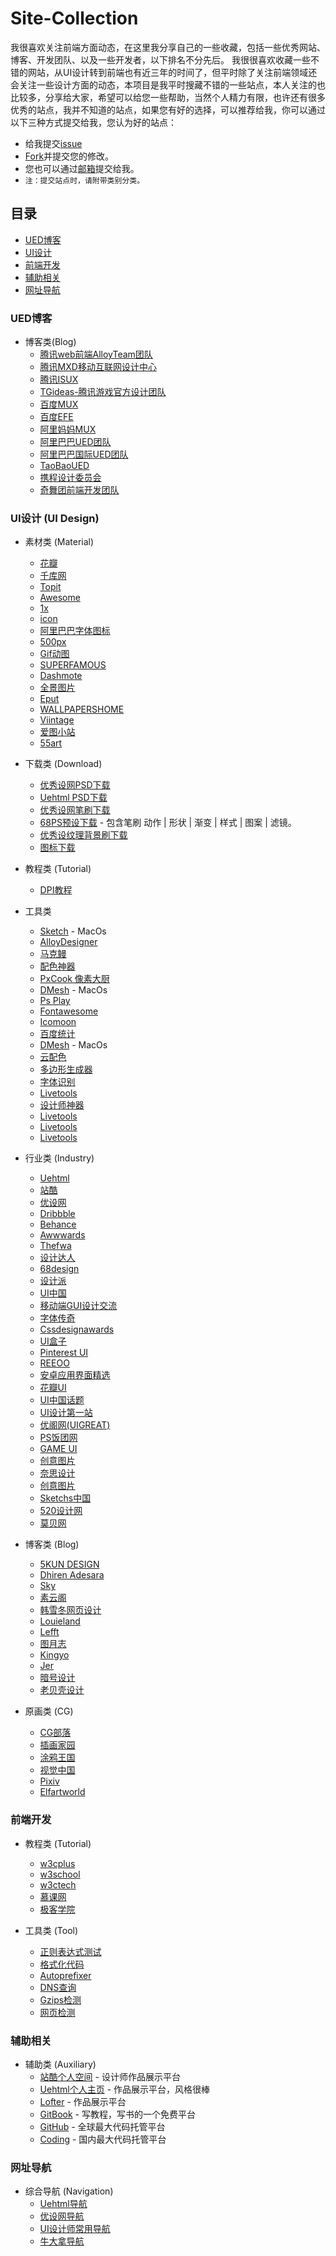 # Site-Collection

我很喜欢关注前端方面动态，在这里我分享自己的一些收藏，包括一些优秀网站、博客、开发团队、以及一些开发者，以下排名不分先后。
我很很喜欢收藏一些不错的网站，从UI设计转到前端也有近三年的时间了，但平时除了关注前端领域还会关注一些设计方面的动态，本项目是我平时搜藏不错的一些站点，本人关注的也比较多，分享给大家，希望可以给您一些帮助，当然个人精力有限，也许还有很多优秀的站点，我并不知道的站点，如果您有好的选择，可以推荐给我，你可以通过以下三种方式提交给我，您认为好的站点：

* 给我提交[issue](https://github.com/iuunhao/Site-Collection/issues)
* [Fork](https://github.com/iuunhao/Site-Collection)并提交您的修改。
* 您也可以通过[邮箱](mailto:html.5@foxmail.com)提交给我。
* `注：提交站点时，请附带类别分类。`

## 目录

- [UED博客](#UED博客)
- [UI设计](#UI设计)
- [前端开发](#前端开发)
- [辅助相关](#辅助相关)
- [网址导航](#网址导航)


### UED博客 
  * 博客类(Blog)
    * [腾讯web前端AlloyTeam团队](http://www.alloyteam.com)
    * [腾讯MXD移动互联网设计中心](http://mxd.tencent.com)
    * [腾讯ISUX](http://isux.tencent.com)
    * [TGideas-腾讯游戏官方设计团队](http://tgideas.qq.com)
    * [百度MUX](http://mux.baidu.com)
    * [百度EFE](http://efe.baidu.com)
    * [阿里妈妈MUX](http://mux.alimama.com)
    * [阿里巴巴UED团队](http://www.aliued.com)
    * [阿里巴巴国际UED团队](http://www.aliued.com)
    * [TaoBaoUED](http://ued.taobao.org/blog)
    * [携程设计委员会](http://ued.ctrip.com/blog)
    * [奇舞团前端开发团队](http://www.75team.com)

### UI设计 (UI Design)
  * 素材类 (Material)
    * [花瓣](http://huaban.com)
    * [千库网](http://588ku.com/)
    * [Topit](http://www.topit.me/)
    * [Awesome](https://alpha.wallhaven.cc/)
    * [1x](http://1x.com/)
    * [icon](http://findicons.com/)
    * [阿里巴巴字体图标](http://www.iconfont.cn/)
    * [500px](https://500px.com/)
    * [Gif动图](http://preloaders.net/)
    * [SUPERFAMOUS](http://superfamous.com/)
    * [Dashmote](http://www.dashmote.com/)
    * [全景图片](http://quanjing.com/)
    * [Eput](http://eput.com/)
    * [WALLPAPERSHOME](http://wallpapershome.com/)
    * [Viintage](http://viintage.com/)
    * [爱图小站](http://oi22.com/)
    * [55art](http://www.55art.com/forum-2-1.html)

  * 下载类 (Download) 
    * [优秀设网PSD下载](http://www.uisdc.com/category/hot-download/psd-download)
    * [Uehtml PSD下载](http://dl.uehtml.com/)
    * [优秀设网笔刷下载](http://www.uisdc.com/category/hot-download/brushes-download)
    * [68PS预设下载](http://68ps.com/gongju/) - 包含笔刷 动作 | 形状 | 渐变 | 样式 | 图案 | 滤镜。
    * [优秀设纹理背景刷下载](http://www.uisdc.com/category/hot-download/texture-and-background)
    * [图标下载](http://www.easyicon.net)

  * 教程类 (Tutorial) 
    * [DPI教程](http://sebastien-gabriel.com/designers-guide-to-dpi/#menu)

  * 工具类 
    * [Sketch](http://www.sketchapp.com/static/download/sketch.zip) - MacOs
    * [AlloyDesigner](http://alloyteam.github.io/AlloyDesigner/)
    * [马克鳗](http://www.getmarkman.com/)
    * [配色神器](http://www.fancynode.com.cn/colorcube/home)
    * [PxCook 像素大厨](http://www.fancynode.com.cn/pxcook)
    * [DMesh](https://itunes.apple.com/cn/app/dmesh/id480992638?mt=12) - MacOs
    * [Ps Play](http://isux.tencent.com/app/psplay)
    * [Fontawesome](http://fontawesome.io/)
    * [Icomoon](https://icomoon.io/app/#/select)
    * [百度统计](http://tongji.baidu.com/data/browser)
    * [DMesh](https://itunes.apple.com/cn/app/dmesh/id480992638?mt=12) - MacOs
    * [云配色](http://card.qdsay.com/)
    * [多边形生成器](http://qrohlf.com/trianglify-generator/)
    * [字体识别](http://www.qiuziti.com/)
    * [Livetools](http://livetools.uiparade.com/)
    * [设计师神器](http://www.uisdc.com/category/hot-download/tools-download)
    * [Livetools](http://livetools.uiparade.com/)
    * [Livetools](http://livetools.uiparade.com/)
    * [Livetools](http://livetools.uiparade.com/)

  * 行业类 (Industry)
    * [Uehtml](http://www.uehtml.com)
    * [站酷](http://www.zcool.com.cn)
    * [优设网](http://www.uisdc.com)
    * [Dribbble](https://dribbble.com/)
    * [Behance](https://www.behance.net/)
    * [Awwwards](http://www.awwwards.com/)
    * [Thefwa](http://www.thefwa.com)
    * [设计达人](http://www.shejidaren.com/)
    * [68design](http://www.68design.net/)
    * [设计派](http://www.shejipai.cn/)
    * [UI中国](http://www.ui.cn/)
    * [移动端GUI设计交流](http://www.iospirations.com/)
    * [字体传奇](http://www.ziticq.com/product/)
    * [Cssdesignawards](http://cssdesignawards.com/)
    * [UI盒子](http://www.boxui.com/)
    * [Pinterest UI](https://www.pinterest.com/search/pins/?q=UI)
    * [REEOO](http://reeoo.com)
    * [安卓应用界面精选](http://www.apkui.com/)
    * [花瓣UI](http://huaban.com/favorite/web_app_icon/)
    * [UI中国话题](http://talk.ui.cn/)
    * [UI设计第一站](http://www.ui001.com/)
    * [优阁网(UIGREAT)](http://www.uigreat.com/)
    * [PS饭团网](http://psefan.com/)
    * [GAME UI](http://www.gameui.cn/)
    * [创意图片](http://www.ifavart.com/)
    * [奈思设计](http://www.niceui.cn/)
    * [创意图片](http://www.ifavart.com/)
    * [Sketchs中国](http://www.sketchs.cn/)
    * [520设计网](http://www.sj520.cn/)
    * [莫贝网](http://www.mobileui.cn/)

  * 博客类 (Blog)
    * [5KUN DESIGN](http://www.5kun.com)
    * [Dhiren Adesara](https://dribbble.com/dhirenadesara)
    * [Sky](https://dribbble.com/skys)
    * [素云阁](http://www.syg315.com/)
    * [韩雪冬网页设计](http://www.like-v.com/)
    * [Louieland](http://louie.land/)
    * [Lefft](http://lefft.com/)
    * [图月志](http://iconmoon.com/blog2/)
    * [Kingyo](https://dribbble.com/kingyo)
    * [Jer](https://dribbble.com/evilj)
    * [暗号设计](http://www.onhoo.com/)
    * [老贝壳设计](http://www.laobeike.com/)

  * 原画类 (CG)
    * [CG部落](http://www.cgbolo.com/)
    * [插画家园](http://www.13cg.com/)
    * [涂鸦王国](http://www.poocg.com/)
    * [视觉中国](http://shijue.me/)
    * [Pixiv](http://www.pixiv.net/)
    * [Elfartworld](http://elfartworld.com/)

### 前端开发
  * 教程类 (Tutorial)
    * [w3cplus](http://www.w3cplus.com)
    * [w3school](http://www.w3school.com.cn)
    * [w3ctech](http://www.w3ctech.com)
    * [慕课网](http://imooc.com)
    * [极客学院](http://www.jikexueyuan.com/)

  * 工具类 (Tool)
    * [正则表达式测试](http://tool.chinaz.com/regex/)
    * [格式化代码](http://tool.oschina.net/codeformat/html)
    * [Autoprefixer](http://autoprefixer.github.io/)
    * [DNS查询](http://autoprefixer.github.io)
    * [Gzips检测](hhttp://tool.chinaz.com/Gzips)
    * [网页检测](http://tool.chinaz.com/webdetect/?jdfwkey=gwaue2)

### 辅助相关
  * 辅助类 (Auxiliary)
    * [站酷个人空间](http://www.zcool.com.cn) - 设计师作品展示平台
    * [Uehtml个人主页](http://www.uehtml.com) - 作品展示平台，风格很棒
    * [Lofter](http://www.lofter.com/) - 作品展示平台
    * [GitBook](https://0532.gitbooks.io/progit/content/ff1ccf57e98c817df1efcd9fe44a8aeb/README.htmltt) - 写教程，写书的一个免费平台
    * [GitHub](https://github.com) - 全球最大代码托管平台
    * [Coding](https://coding.net) - 国内最大代码托管平台


### 网址导航
  * 综合导航 (Navigation) 
    * [Uehtml导航](http://so.uehtml.com/)
    * [优设网导航](http://hao.uisdc.com/)
    * [UI设计师常用导航](http://so.uigreat.com/)
    * [牛大拿导航](http://www.niudana.com)



